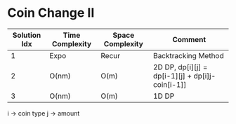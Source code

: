 # Coin Change II

| Solution Idx | Time Complexity | Space Complexity | Comment                                          |
| ------------ | --------------- | ---------------- | ------------------------------------------------ |
| 1            | Expo            | Recur            | Backtracking Method                              |
| 2            | O(nm)           | O(m)             | 2D DP, dp[i][j] = dp[i-1][j] + dp[i]j-coin[i-1]] |
| 3            | O(nm)           | O(m)             | 1D DP                                            |

i -> coin type
j -> amount
